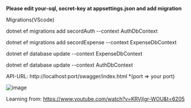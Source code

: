 **Please edit your-sql, secret-key at appsettings.json and add migration**

Migrations(VScode)

dotnet ef migrations add secordAuth --context AuthDbContext

dotnet ef migrations add secordExpense --context ExpenseDbContext

dotnet ef database update  --context ExpenseDbContext

dotnet ef database update  --context AuthDbContext


API-URL: http://localhost:port/swagger/index.html *(port => your port)

![image](https://github.com/JenzMicx/Expense-API/assets/142468203/f79e6f00-c243-4d88-b96f-00167e0e7dbd)

Learning from: https://www.youtube.com/watch?v=KRVjIgr-WOU&t=6205
